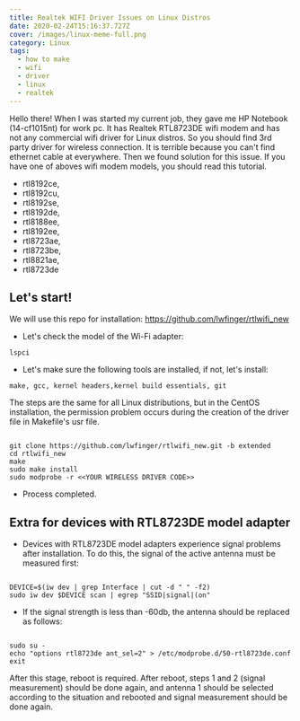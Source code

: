 ```yaml
---
title: Realtek WIFI Driver Issues on Linux Distros
date: 2020-02-24T15:16:37.727Z
cover: /images/linux-meme-full.png
category: Linux
tags:
  - how to make
  - wifi
  - driver
  - linux
  - realtek
---
```

Hello there! When I was started my current job, they gave me HP Notebook (14-cf1015nt) for work pc. It has Realtek RTL8723DE wifi modem and has not any commercial wifi driver for Linux distros. So you should find 3rd party driver for wireless connection. It is terrible because you can't find ethernet cable at everywhere. Then we found solution for this issue. If you have one of aboves wifi modem models, you should read this tutorial.

* rtl8192ce,
* rtl8192cu, 
* rtl8192se, 
* rtl8192de, 
* rtl8188ee, 
* rtl8192ee, 
* rtl8723ae, 
* rtl8723be, 
* rtl8821ae, 
* rtl8723de

## Let's start!

We will use this repo for installation: <https://github.com/lwfinger/rtlwifi_new>

* Let's check the model of the Wi-Fi adapter:


```
lspci
```

* Let's make sure the following tools are installed, if not, let's install:


```
make, gcc, kernel headers,kernel build essentials, git
```



The steps are the same for all Linux distributions, but in the CentOS installation, the permission problem occurs during the creation of the driver file in Makefile's usr file.



```

git clone https://github.com/lwfinger/rtlwifi_new.git -b extended
cd rtlwifi_new
make
sudo make install
sudo modprobe -r <<YOUR WIRELESS DRIVER CODE>>
```

* Process completed.

## Extra for devices with RTL8723DE model adapter

* Devices with RTL8723DE model adapters experience signal problems after installation. To do this, the signal of the active antenna must be measured first:


```

DEVICE=$(iw dev | grep Interface | cut -d " " -f2)
sudo iw dev $DEVICE scan | egrep "SSID|signal|(on"
```

* If the signal strength is less than -60db, the antenna should be replaced as follows:


```

sudo su -
echo "options rtl8723de ant_sel=2" > /etc/modprobe.d/50-rtl8723de.conf
exit
```


After this stage, reboot is required. After reboot, steps 1 and 2 (signal measurement) should be done again, and antenna 1 should be selected according to the situation and rebooted and signal measurement should be done again.
